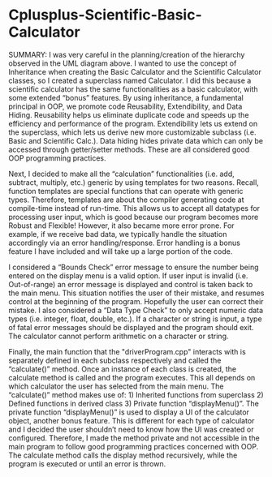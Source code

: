 # Cplusplus-Scientific-Basic-Calculator

SUMMARY:
  I was very careful in the planning/creation of the hierarchy observed in the UML diagram above. I wanted to use the concept of Inheritance when creating the Basic Calculator and the Scientific Calculator classes, so I created a superclass named Calculator. I did this because a scientific calculator has the same functionalities as a basic calculator, with some extended “bonus” features. By using inheritance, a fundamental principal in OOP, we promote code Reusability, Extendibility, and Data Hiding. Reusability helps us eliminate duplicate code and speeds up the efficiency and performance of the program. Extendibility lets us extend on the superclass, which lets us derive new more customizable subclass (i.e. Basic and Scientific Calc.). Data hiding hides private data which can only be accessed through getter/setter methods. These are all considered good OOP programming practices.

  Next, I decided to make all the “calculation” functionalities (i.e. add, subtract, multiply, etc.) generic by using templates for two reasons. Recall, function
templates are special functions that can operate with generic types. Therefore, templates are about the compiler generating code at compile-time instead of run-time. This allows us to accept all datatypes for processing user input, which is good because our program becomes more Robust and Flexible! However, it also became more error prone. For example, if we receive bad data, we typically handle the situation accordingly via an error handling/response. Error handling is a bonus feature I have included and will take up a large portion of the code.

  I considered a “Bounds Check” error message to ensure the number being entered on the display menu is a valid option. If user input is invalid (i.e. Out-of-range) an error message is displayed and control is taken back to the main menu. This situation notifies the user of their mistake, and resumes control at the beginning of the program. Hopefully the user can correct their mistake. I also considered a “Data Type Check” to only accept numeric data types (i.e. integer, float, double, etc.). If a character or string is input, a type of fatal error messages should be displayed and the program should exit. The calculator cannot perform arithmetic on a character or string.

  Finally, the main function that the "driverProgram.cpp" interacts with is separately defined in each subclass respectively and called the “calculate()” method. Once an instance of each class is created, the calculate method is called and the program executes. This all depends on which calculator the user has selected from the main menu. The “calculate()” method makes use of: 1) Inherited functions from superclass 2) Defined functions in derived class 3) Private function “displayMenu()”. The private function “displayMenu()” is used to display a UI of the calculator object, another bonus feature. This is different for each type of calculator and I decided the user shouldn’t need to know how the UI was created or configured. Therefore, I made the method private and not accessible in the main program to follow good programming practices concerned with OOP. The calculate method calls the display method recursively, while the program is executed or until an error is thrown.
